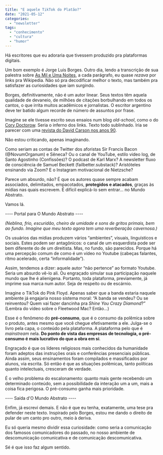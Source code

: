 ```yaml
---
title: "E aquele TikTok do Platão?"
date: "2021-05-12"
categories: 
  - "newsletter"
tags: 
  - "conhecimento"
  - "cultura"
  - "humor"
---
```


Há escritores que eu adoraria que tivessem produzido pra plataformas digitais.

Um bom exemplo é Jorge Luis Borges. Outro dia, lendo a transcrição de sua palestra sobre [As Mil e Uma Noites](https://www.amazon.com.br/Borges-oral-sete-noites-Jorge/dp/8535918833?__mk_pt_BR=%C3%85M%C3%85%C5%BD%C3%95%C3%91&dchild=1&keywords=borges+oral&qid=1620822143&sr=8-2&linkCode=ll1&tag=eduf-20&linkId=d130ab686e164732b8829ffeb7ed2e5b&language=pt_BR&ref_=as_li_ss_tl), a cada parágrafo, eu quase _rezava_ por links pra Wikipedia. Não só pra decodificar melhor o texto, mas também pra satisfazer as curiosidades que iam surgindo.

Borges, definitivamente, não é um autor linear. Seus textos têm aquela qualidade de devaneio, de milhões de citações borbulhando em todos os cantos, o que irrita muitos acadêmicos e jornalistas. O escritor argentino deve ter batido algum recorde de número de assuntos por frase.

Imagine se ele tivesse escrito seus ensaios num blog _old-school_, como o do [Cory Doctorow](https://pluralistic.net/). Seria o inferno dos links. Texto todo sublinhado. Iria se parecer com uma [revista do David Carson nos anos 90](https://www.google.com/search?sxsrf=ALeKk00oB5xHL_4s-NGZqohr61Xvi2l0pQ:1620822348339&source=univ&tbm=isch&q=ray+gun+magazine&client=firefox-b-d&sa=X&ved=2ahUKEwjU6MPikcTwAhWbnpUCHVwRAlYQjJkEegQIBhAB&biw=1366&bih=649).

Não estou criticando, apenas imaginando.

Como seriam as contas de Twitter dos aforistas Sir Francis Bacon (@NovumOrganum) e Sêneca? Ou o canal de YouTube, estilo video log, de Santo Agostinho (Confissões)? O podcast de Karl Marx? A newsletter fluxo de consciência de Samuel Beckett (failbetter.substack)? Aristóteles ensinando via Zoom? E o Instagram motivacional de Nietzsche?

Parece um absurdo, não? É que os autores quase sempre acabam associados, delimitados, empacotados, **protegidos e atacados**, graças às mídias nas quais escrevem. É difícil explicá-lo sem entrar… no Mundo Abstrato.

Vamos lá.

\---- Portal para O Mundo Abstrato ----

_(Neblina, frio, escuridão, cheiro de umidade e sons de gritos primais, bem ao fundo. Imagine que meu texto agora tem uma reverberação cavernosa.)_

Os usuários das mídias produzem vários “ambientes”, visuais, linguísticos e sociais. Estes podem ser antagônicos: o canal de um esquerdista pode ser bem diferente do de um direitista. Mas, no fundo, são parecidos. Porque há uma percepção comum de como é um vídeo no Youtube (cabeças falantes, ritmo acelerado, certa “informalidade”).

Assim, tendemos a dizer: aquele autor “não pertence” ao formato Youtube. Seria um absurdo vê-lo ali. Ou engraçado simular sua participação naquele mundo que lhe é alienígena. Portanto, toda plataforma, previamente, já imprime sua marca num autor. Seja de respeito ou de escárnio.

Imagine o TikTok do Pink Floyd. Apenas saber que a banda estaria naquele ambiente já engajaria nosso sistema moral: “A banda se vendeu? Ou se reinventou? Quem vai fazer dancinha pra _Shine You Crazy Diamond_?” (Lembra do vídeo sobre o Fleetwood Mac? Então…)

Esse é o fenômeno do **pré-consumo**, que é o consumo da polêmica sobre o produto, antes mesmo que você chegue efetivamente a ele. Julga-se o livro pela capa, o conteúdo pela plataforma. A plataforma pelo que é _mainstream_ nela. **Do ponto de vista das empresas de tecnologia, o pré-consumo é mais lucrativo do que a obra em si**.

Engraçado é que os líderes religiosos mais conhecidos da humanidade foram adeptos das instruções orais e conferências presenciais públicas. Ainda assim, seus ensinamentos foram compilados e massificados por alunos, via escrita. Só então é que as situações polêmicas, tanto políticas quanto intelectuais, cresceram de verdade.

É o velho problema do escalonamento: quanto mais gente recebendo um determinado conteúdo, sem a possibilidade da interação um a um, mais a coisa fica perigosa. O pré-consumo ganha mais prioridade.

\---- Saída d'O Mundo Abstrato ----

Enfim, já escrevi demais. E não é que eu tenha, exatamente, uma tese pra defender neste texto. Inspirado pelo Borges, estou me dando o direito de pular de um canto pro outro, meio à deriva.

Eu só queria mesmo dividir essa curiosidade: como seria a comunicação dos famosos comunicadores do passado, no nosso ambiente de descomunicação comunicativa e de comunicação descomunicativa.

Sé é que isso faz algum sentido.
